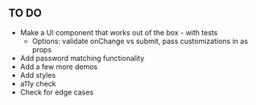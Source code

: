 ## TO DO

- Make a UI component that works out of the box - with tests
   - Options: validate onChange vs submit, pass customizations in as props
- Add password matching functionality
- Add a few more demos
- Add styles
- a11y check
- Check for edge cases